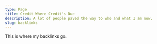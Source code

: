 ```yaml
---
type: Page
title: Credit Where Credit's Due
description: A lot of people paved the way to who and what I am now.
slug: backlinks
---
```


This is where my backlinks go.